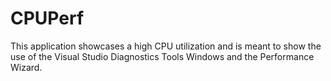 # CPUPerf
This application showcases a high CPU utilization and is meant to show the use of the Visual Studio Diagnostics Tools Windows and the Performance Wizard. 
